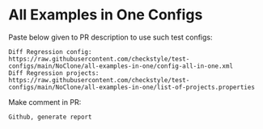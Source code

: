 # All Examples in One Configs
Paste below given to PR description to use such test configs:
```
Diff Regression config: https://raw.githubusercontent.com/checkstyle/test-configs/main/NoClone/all-examples-in-one/config-all-in-one.xml
Diff Regression projects: https://raw.githubusercontent.com/checkstyle/test-configs/main/NoClone/all-examples-in-one/list-of-projects.properties
```
Make comment in PR:
```
Github, generate report
```
